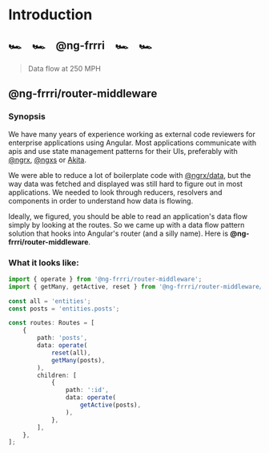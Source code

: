 # Introduction

## 🏎️ 🏎️ @ng-frrri 🏎️ 🏎️

> Data flow at 250 MPH

## @ng-frrri/router-middleware

### Synopsis

We have many years of experience working as external code reviewers for enterprise applications using Angular. Most applications communicate with apis and use state management patterns for their UIs, preferably with [@ngrx](https://ngrx.io/), [@ngxs](https://www.ngxs.io/) or [Akita](https://netbasal.gitbook.io/akita/).

We were able to reduce a lot of boilerplate code with [@ngrx/data](https://ngrx.io/guide/data), but the way data was fetched and displayed was still hard to figure out in most applications. We needed to look through reducers, resolvers and components in order to understand how data is flowing.

Ideally, we figured, you should be able to read an application's data flow simply by looking at the routes. So we came up with a data flow pattern solution that hooks into Angular's router \(and a silly name\). Here is **@ng-frrri/router-middleware**.

### What it looks like:

```typescript
import { operate } from '@ng-frrri/router-middleware';
import { getMany, getActive, reset } from '@ng-frrri/router-middleware/operators';

const all = 'entities';
const posts = 'entities.posts';

const routes: Routes = [
    {
        path: 'posts',
        data: operate(
            reset(all),
            getMany(posts),
        ),
        children: [
            {
                path: ':id',
                data: operate(
                    getActive(posts),
                ),
            },
        ],
    },
];
```

